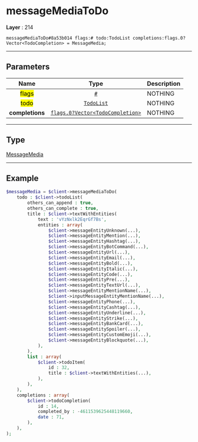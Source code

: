 # messageMediaToDo

**Layer** : 214

```tl
messageMediaToDo#8a53b014 flags:# todo:TodoList completions:flags.0?Vector<TodoCompletion> = MessageMedia;
```

---

## Parameters

| Name | Type | Description |
| :---: | :---: | :--- |
| <mark>flags</mark> | [`#`](type/#) | NOTHING |
| <mark>todo</mark> | [`TodoList`](type/TodoList) | NOTHING |
| **completions** | [`flags.0?Vector<TodoCompletion>`](type/TodoCompletion) | NOTHING |

---

## Type

[MessageMedia](type/MessageMedia)

---

## Example

```php
$messageMedia = $client->messageMediaToDo(
	todo : $client->todoList(
		others_can_append : true,
		others_can_complete : true,
		title : $client->textWithEntities(
			text : 'vYzNxlk2EqrGf7Bs',
			entities : array(
				$client->messageEntityUnknown(...),
				$client->messageEntityMention(...),
				$client->messageEntityHashtag(...),
				$client->messageEntityBotCommand(...),
				$client->messageEntityUrl(...),
				$client->messageEntityEmail(...),
				$client->messageEntityBold(...),
				$client->messageEntityItalic(...),
				$client->messageEntityCode(...),
				$client->messageEntityPre(...),
				$client->messageEntityTextUrl(...),
				$client->messageEntityMentionName(...),
				$client->inputMessageEntityMentionName(...),
				$client->messageEntityPhone(...),
				$client->messageEntityCashtag(...),
				$client->messageEntityUnderline(...),
				$client->messageEntityStrike(...),
				$client->messageEntityBankCard(...),
				$client->messageEntitySpoiler(...),
				$client->messageEntityCustomEmoji(...),
				$client->messageEntityBlockquote(...),
			),
		),
		list : array(
			$client->todoItem(
				id : 32,
				title : $client->textWithEntities(...),
			),
		),
	),
	completions : array(
		$client->todoCompletion(
			id : 14,
			completed_by : -4611539625448119660,
			date : 71,
		),
	),
);
```